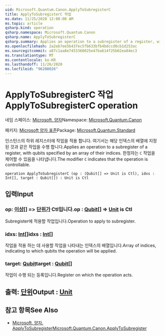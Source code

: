 ```yaml
---
uid: Microsoft.Quantum.Canon.ApplyToSubregisterC
title: ApplyToSubregisterC 작업
ms.date: 11/25/2020 12:00:00 AM
ms.topic: article
qsharp.kind: operation
qsharp.namespace: Microsoft.Quantum.Canon
qsharp.name: ApplyToSubregisterC
qsharp.summary: Applies an operation to a subregister of a register, with qubits specified by an array of their indices. The modifier `C` indicates that the operation is controllable.
ms.openlocfilehash: 2a2eb7ee5b437ec5fb633bfb4bdccd0cb1d253ac
ms.sourcegitcommit: a87c1aa8e7453360025e47ba614f25b02ea84ec3
ms.translationtype: MT
ms.contentlocale: ko-KR
ms.lasthandoff: 11/26/2020
ms.locfileid: "96208026"
---
```

# <a name="applytosubregisterc-operation"></a><span data-ttu-id="b2cab-102">ApplyToSubregisterC 작업</span><span class="sxs-lookup"><span data-stu-id="b2cab-102">ApplyToSubregisterC operation</span></span>

<span data-ttu-id="b2cab-103">네임 스페이스: [Microsoft. 양자](xref:Microsoft.Quantum.Canon)</span><span class="sxs-lookup"><span data-stu-id="b2cab-103">Namespace: [Microsoft.Quantum.Canon](xref:Microsoft.Quantum.Canon)</span></span>

<span data-ttu-id="b2cab-104">패키지: [Microsoft 양자 표준](https://nuget.org/packages/Microsoft.Quantum.Standard)</span><span class="sxs-lookup"><span data-stu-id="b2cab-104">Package: [Microsoft.Quantum.Standard](https://nuget.org/packages/Microsoft.Quantum.Standard)</span></span>


<span data-ttu-id="b2cab-105">인스턴스의 하위 레지스터에 작업을 적용 합니다. 여기서는 해당 인덱스의 배열에 지정 된 것과 같은 작업을 수행 합니다.</span><span class="sxs-lookup"><span data-stu-id="b2cab-105">Applies an operation to a subregister of a register, with qubits specified by an array of their indices.</span></span>
<span data-ttu-id="b2cab-106">한정자는 `C` 작업을 제어할 수 있음을 나타냅니다.</span><span class="sxs-lookup"><span data-stu-id="b2cab-106">The modifier `C` indicates that the operation is controllable.</span></span>

```qsharp
operation ApplyToSubregisterC (op : (Qubit[] => Unit is Ctl), idxs : Int[], target : Qubit[]) : Unit is Ctl
```


## <a name="input"></a><span data-ttu-id="b2cab-107">입력</span><span class="sxs-lookup"><span data-stu-id="b2cab-107">Input</span></span>

### <a name="op--qubit--unit--is-ctl"></a><span data-ttu-id="b2cab-108">op: [이상](xref:microsoft.quantum.lang-ref.qubit)[] => [단위가](xref:microsoft.quantum.lang-ref.unit)  Ctl입니다.</span><span class="sxs-lookup"><span data-stu-id="b2cab-108">op : [Qubit](xref:microsoft.quantum.lang-ref.qubit)[] => [Unit](xref:microsoft.quantum.lang-ref.unit)  is Ctl</span></span>

<span data-ttu-id="b2cab-109">Subregister에 적용할 작업입니다.</span><span class="sxs-lookup"><span data-stu-id="b2cab-109">Operation to apply to subregister.</span></span>


### <a name="idxs--int"></a><span data-ttu-id="b2cab-110">idxs: [Int](xref:microsoft.quantum.lang-ref.int)[]</span><span class="sxs-lookup"><span data-stu-id="b2cab-110">idxs : [Int](xref:microsoft.quantum.lang-ref.int)[]</span></span>

<span data-ttu-id="b2cab-111">작업을 적용 하는 데 사용할 작업을 나타내는 인덱스의 배열입니다.</span><span class="sxs-lookup"><span data-stu-id="b2cab-111">Array of indices, indicating to which qubits the operation will be applied.</span></span>


### <a name="target--qubit"></a><span data-ttu-id="b2cab-112">target: [Qubit](xref:microsoft.quantum.lang-ref.qubit)</span><span class="sxs-lookup"><span data-stu-id="b2cab-112">target : [Qubit](xref:microsoft.quantum.lang-ref.qubit)[]</span></span>

<span data-ttu-id="b2cab-113">작업이 수행 되는 등록입니다.</span><span class="sxs-lookup"><span data-stu-id="b2cab-113">Register on which the operation acts.</span></span>



## <a name="output--unit"></a><span data-ttu-id="b2cab-114">출력: [단위](xref:microsoft.quantum.lang-ref.unit)</span><span class="sxs-lookup"><span data-stu-id="b2cab-114">Output : [Unit](xref:microsoft.quantum.lang-ref.unit)</span></span>



## <a name="see-also"></a><span data-ttu-id="b2cab-115">참고 항목</span><span class="sxs-lookup"><span data-stu-id="b2cab-115">See Also</span></span>

- [<span data-ttu-id="b2cab-116">Microsoft. 양자. ApplyToSubregister</span><span class="sxs-lookup"><span data-stu-id="b2cab-116">Microsoft.Quantum.Canon.ApplyToSubregister</span></span>](xref:Microsoft.Quantum.Canon.ApplyToSubregister)